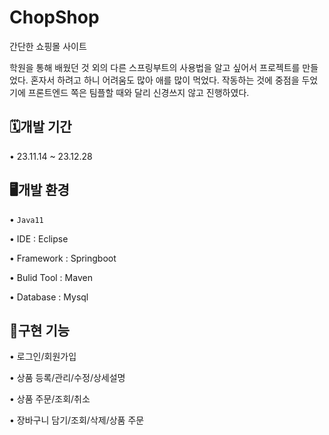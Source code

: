 # ChopShop
간단한 쇼핑몰 사이트

학원을 통해 배웠던 것 외의 다른 스프링부트의 사용법을 알고 싶어서 프로젝트를 만들었다.
혼자서 하려고 하니 어려움도 많아 애를 많이 먹었다.
작동하는 것에 중점을 두었기에 프론트엔드 쪽은 팀플할 때와 달리 신경쓰지 않고 진행하였다.

## 🗓개발 기간
• 23.11.14 ~ 23.12.28

## 🖥개발 환경
• `Java11`

• IDE : Eclipse

• Framework : Springboot

• Bulid Tool : Maven

• Database : Mysql


## 📌구현 기능
• 로그인/회원가입

• 상품 등록/관리/수정/상세설명

• 상품 주문/조회/취소

• 장바구니 담기/조회/삭제/상품 주문
